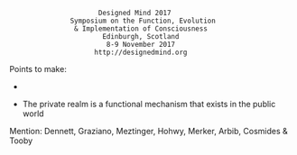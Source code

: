                           Designed Mind 2017
                   Symposium on the Function, Evolution
                    & Implementation of Consciousness
                           Edinburgh, Scotland
                            8-9 November 2017
                         http://designedmind.org

Points to make:

* 

* The private realm is a functional mechanism that exists in the public world

Mention:
Dennett, Graziano, Meztinger, Hohwy, Merker, Arbib, Cosmides & Tooby
